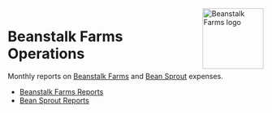<img src="https://github.com/BeanstalkFarms/Beanstalk-Brand-Assets/blob/main/beanstalk-farms/beanstalk-farms-logo-circle.png" alt="Beanstalk Farms logo" align="right" width="120" />

# Beanstalk Farms Operations

Monthly reports on [Beanstalk Farms](https://docs.bean.money/almanac/governance/beanstalk-farms) and [Bean Sprout](https://docs.bean.money/almanac/governance/bean-sprout) expenses.

* [Beanstalk Farms Reports](/beanstalk-farms)
* [Bean Sprout Reports](/bean-sprout)
